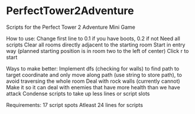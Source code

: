 # PerfectTower2Adventure
Scripts for the Perfect Tower 2 Adventure Mini Game

How to use:
Change first line to 0.1 if you have boots, 0.2 if not
Need all scripts
Clear all rooms directly adjacent to the starting room
Start in entry way (planned starting position is in room two to the left of center)
Click r to start

Ways to make better:
Implement dfs (checking for walls) to find path to target coordinate and only move along path (use string to store path), to avoid traversing the whole room
Deal with rock walls (currently cannot)
Make it so it can deal with enemies that have more health than we have attack
Condense scripts to take up less lines or script slots

Requirements:
17 script spots
Atleast 24 lines for scripts
